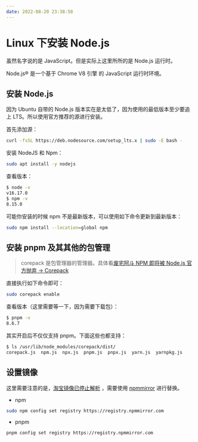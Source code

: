 ```yaml
---
date: 2022-08-20 23:38:58
---
```

# Linux 下安装 Node.js

虽然名字说的是 JavaScript。但是实际上这里所所的是 Node.js 运行时。

Node.js® 是一个基于 Chrome V8 引擎 的 JavaScript 运行时环境。

## 安装 Node.js

因为 Ubuntu 自带的 Node.js 版本实在是太低了，因为使用的最低版本至少要追上 LTS。所以使用官方推荐的源进行安装。

首先添加源：

```bash
curl -fsSL https://deb.nodesource.com/setup_lts.x | sudo -E bash -
```

安装 NodeJS 和 Npm：

```bash
sudo apt install -y nodejs
```

查看版本：

```bash
$ node -v
v16.17.0
$ npm -v
8.15.0
```

可能你安装的时候 npm 不是最新版本，可以使用如下命令更新到最新版本：

```bash
sudo npm install --location=global npm
```

## 安装 pnpm 及其其他的包管理

> corepack 是包管理器的管理器。具体看[废宅阿斗 NPM 即将被 Node.js 官方抛弃 → Corepack](https://zhuanlan.zhihu.com/p/408122100)

直接执行如下命令即可：

```bash
sudo corepack enable
```

查看版本（这里需要等一下，因为需要下载包）：

```bash
$ pnpm -v
8.6.7
```

其实开启后不仅仅支持 pnpm。下面这些也都支持：

```bash
$ ls /usr/lib/node_modules/corepack/dist/
corepack.js  npm.js  npx.js  pnpm.js  pnpx.js  yarn.js  yarnpkg.js
```

## 设置镜像

这里需要注意的是，[淘宝镜像已停止解析](https://zhuanlan.zhihu.com/p/465424728) ，需要使用 [npmmirror](https://www.npmmirror.com/) 进行替换。

- npm

```bash
sudo npm config set registry https://registry.npmmirror.com
```

- pnpm

```bash
pnpm config set registry https://registry.npmmirror.com
```